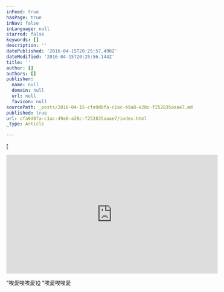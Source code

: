 ```yaml
---
inFeed: true
hasPage: true
inNav: false
inLanguage: null
starred: false
keywords: []
description: ''
datePublished: '2016-04-15T20:25:57.490Z'
dateModified: '2016-04-15T20:25:56.144Z'
title: ''
author: []
authors: []
publisher:
  name: null
  domain: null
  url: null
  favicon: null
sourcePath: _posts/2016-04-15-cfa9d0fa-c1ac-49a8-a28c-f252835aaae7.md
published: true
url: cfa9d0fa-c1ac-49a8-a28c-f252835aaae7/index.html
_type: Article

---
```

[

<iframe width="560" height="315" src="https://www.youtube.com/embed/1CpdJy8R_VA" frameborder="0" allowfullscreen="allowfullscreen" style=""></iframe>

"唉愛唉唉愛][0]
"唉愛唉唉愛

[0]: href